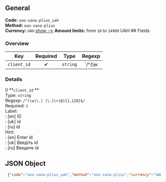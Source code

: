## General 
**Code:** `ooo-sana-plius_uah`  
**Method:** `ooo-sana-plius`  
**Currency:** `UAH` [show -->]() 
**Amount limits:** from `10`  to `14999`  UAH ## Fields 
### Overview 
|Key|Required|Type|Regexp| 
|:---:|:---:|:---:|:---:| 
|`client_id` |✔ |`string` |`/^(\w|\.| |\-|\+|@){1,128}$/` | 
 
### Details 
0 **`client_id` **  
Type: `string`  
Regexp: `/^(\w|\.| |\-|\+|@){1,128}$/`  
Required: `1`  
Label:  
: [en] ID  
: [uk] id  
: [ru] id  
Hint:  
: [en] Enter id  
: [uk] Введіть id  
: [ru] Введите id  
## JSON Object 
```json
 {"code":"ooo-sana-plius_uah","method":"ooo-sana-plius","currency":"UAH","fields":[{"key":"client_id","type":"string","label":{"en":"ID","uk":"id","ru":"id"},"regexp":"\/^(\\w|\\.| |\\-|\\+|@){1,128}$\/","required":true,"position":1,"hint":{"en":"Enter id","uk":"\u0412\u0432\u0435\u0434\u0456\u0442\u044c id","ru":"\u0412\u0432\u0435\u0434\u0438\u0442\u0435 id"},"example":"55695"}],"amount_min":10,"amount_max":14999}```  
